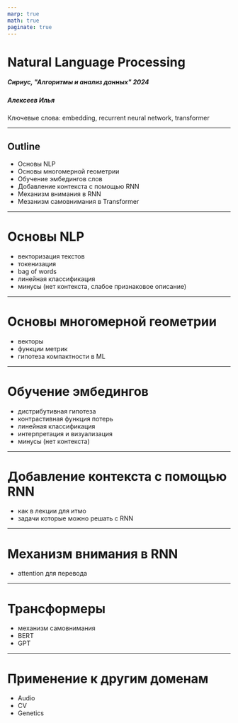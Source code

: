 ```yaml
---
marp: true
math: true
paginate: true
---
```


<style>
img[alt~="center"] {
  display: block;
  margin: 0 auto;
}
section::after {
  content: attr(data-marpit-pagination) '/' attr(data-marpit-pagination-total);
}
</style>

# Natural Language Processing

##### Сириус, "Алгоритмы и анализ данных" 2024

##### Алексеев Илья

Ключевые слова: embedding, recurrent neural network, transformer

---

## Outline

- Основы NLP
- Основы многомерной геометрии
- Обучение эмбедингов слов
- Добавление контекста с помощью RNN
- Механизм внимания в RNN
- Мезанизм самовнимания в Transformer

---

# Основы NLP

- векторизация текстов
- токенизация
- bag of words
- линейная классификация
- минусы (нет контекста, слабое признаковое описание)

---

# Основы многомерной геометрии

- векторы
- функции метрик
- гипотеза компактности в ML

---

# Обучение эмбедингов

- дистрибутивная гипотеза
- контрастивная функция потерь
- линейная классификация
- интерпретация и визуализация
- минусы (нет контекста)

---

# Добавление контекста с помощью RNN

- как в лекции для итмо
- задачи которые можно решать с RNN

---

# Механизм внимания в RNN

- attention для перевода

---

# Трансформеры

- механизм самовнимания
- BERT
- GPT

---

# Применение к другим доменам

- Audio
- CV
- Genetics